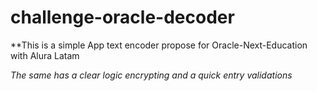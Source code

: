 # challenge-oracle-decoder

**This is a simple App text encoder propose for Oracle-Next-Education with Alura Latam 

*The same has a clear logic encrypting and a quick entry validations* 
